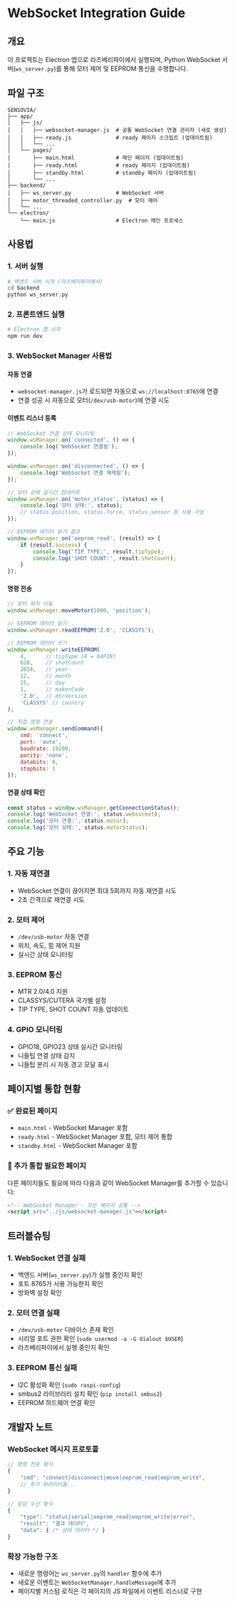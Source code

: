 # WebSocket Integration Guide

## 개요
이 프로젝트는 Electron 앱으로 라즈베리파이에서 실행되며, Python WebSocket 서버(`ws_server.py`)를 통해 모터 제어 및 EEPROM 통신을 수행합니다.

## 파일 구조
```
SENSOVIA/
├── app/
│   ├── js/
│   │   ├── websocket-manager.js  # 공통 WebSocket 연결 관리자 (새로 생성)
│   │   ├── ready.js              # ready 페이지 스크립트 (업데이트됨)
│   │   └── ...
│   └── pages/
│       ├── main.html             # 메인 페이지 (업데이트됨)
│       ├── ready.html            # ready 페이지 (업데이트됨)
│       ├── standby.html          # standby 페이지 (업데이트됨)
│       └── ...
├── backend/
│   ├── ws_server.py              # WebSocket 서버
│   ├── motor_threaded_controller.py  # 모터 제어
│   └── ...
└── electron/
    └── main.js                   # Electron 메인 프로세스
```

## 사용법

### 1. 서버 실행
```bash
# 백엔드 서버 시작 (라즈베리파이에서)
cd backend
python ws_server.py
```

### 2. 프론트엔드 실행
```bash
# Electron 앱 시작
npm run dev
```

### 3. WebSocket Manager 사용법

#### 자동 연결
- `websocket-manager.js`가 로드되면 자동으로 `ws://localhost:8765`에 연결
- 연결 성공 시 자동으로 모터(`/dev/usb-motor`)에 연결 시도

#### 이벤트 리스너 등록
```javascript
// WebSocket 연결 상태 모니터링
window.wsManager.on('connected', () => {
    console.log('WebSocket 연결됨');
});

window.wsManager.on('disconnected', () => {
    console.log('WebSocket 연결 해제됨');
});

// 모터 상태 실시간 업데이트
window.wsManager.on('motor_status', (status) => {
    console.log('모터 상태:', status);
    // status.position, status.force, status.sensor 등 사용 가능
});

// EEPROM 데이터 읽기 결과
window.wsManager.on('eeprom_read', (result) => {
    if (result.success) {
        console.log('TIP TYPE:', result.tipType);
        console.log('SHOT COUNT:', result.shotCount);
    }
});
```

#### 명령 전송
```javascript
// 모터 위치 이동
window.wsManager.moveMotor(1000, 'position');

// EEPROM 데이터 읽기
window.wsManager.readEEPROM('2.0', 'CLASSYS');

// EEPROM 데이터 쓰기
window.wsManager.writeEEPROM(
    4,      // tipType (4 = 64PIN)
    628,    // shotCount
    2024,   // year
    12,     // month
    25,     // day
    1,      // makerCode
    '2.0',  // mtrVersion
    'CLASSYS' // country
);

// 직접 명령 전송
window.wsManager.sendCommand({
    cmd: 'connect',
    port: 'auto',
    baudrate: 19200,
    parity: 'none',
    databits: 8,
    stopbits: 1
});
```

#### 연결 상태 확인
```javascript
const status = window.wsManager.getConnectionStatus();
console.log('WebSocket 연결:', status.websocket);
console.log('모터 연결:', status.motor);
console.log('모터 상태:', status.motorStatus);
```

## 주요 기능

### 1. 자동 재연결
- WebSocket 연결이 끊어지면 최대 5회까지 자동 재연결 시도
- 2초 간격으로 재연결 시도

### 2. 모터 제어
- `/dev/usb-motor` 자동 연결
- 위치, 속도, 힘 제어 지원
- 실시간 상태 모니터링

### 3. EEPROM 통신
- MTR 2.0/4.0 지원
- CLASSYS/CUTERA 국가별 설정
- TIP TYPE, SHOT COUNT 자동 업데이트

### 4. GPIO 모니터링
- GPIO18, GPIO23 상태 실시간 모니터링
- 니들팁 연결 상태 감지
- 니들팁 분리 시 자동 경고 모달 표시

## 페이지별 통합 현황

### ✅ 완료된 페이지
- `main.html` - WebSocket Manager 포함
- `ready.html` - WebSocket Manager 포함, 모터 제어 통합
- `standby.html` - WebSocket Manager 포함

### 📝 추가 통합 필요한 페이지
다른 페이지들도 필요에 따라 다음과 같이 WebSocket Manager를 추가할 수 있습니다:

```html
<!-- WebSocket Manager - 모든 페이지 공통 -->
<script src="../js/websocket-manager.js"></script>
```

## 트러블슈팅

### 1. WebSocket 연결 실패
- 백엔드 서버(`ws_server.py`)가 실행 중인지 확인
- 포트 8765가 사용 가능한지 확인
- 방화벽 설정 확인

### 2. 모터 연결 실패
- `/dev/usb-motor` 디바이스 존재 확인
- 시리얼 포트 권한 확인 (`sudo usermod -a -G dialout $USER`)
- 라즈베리파이에서 실행 중인지 확인

### 3. EEPROM 통신 실패
- I2C 활성화 확인 (`sudo raspi-config`)
- smbus2 라이브러리 설치 확인 (`pip install smbus2`)
- EEPROM 하드웨어 연결 확인

## 개발자 노트

### WebSocket 메시지 프로토콜
```javascript
// 명령 전송 형식
{
    "cmd": "connect|disconnect|move|eeprom_read|eeprom_write",
    // 추가 파라미터들...
}

// 응답 수신 형식
{
    "type": "status|serial|eeprom_read|eeprom_write|error",
    "result": "결과 데이터",
    "data": { /* 상태 데이터 */ }
}
```

### 확장 가능한 구조
- 새로운 명령어는 `ws_server.py`의 `handler` 함수에 추가
- 새로운 이벤트는 `WebSocketManager.handleMessage`에 추가
- 페이지별 커스텀 로직은 각 페이지의 JS 파일에서 이벤트 리스너로 구현
